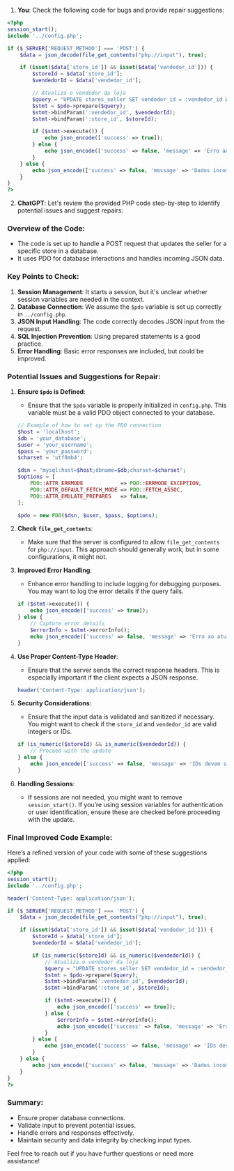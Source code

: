 1. **You**: Check the following code for bugs and provide repair suggestions: 
```php
<?php
session_start();
include '../config.php';

if ($_SERVER['REQUEST_METHOD'] === 'POST') {
    $data = json_decode(file_get_contents("php://input"), true);

    if (isset($data['store_id']) && isset($data['vendedor_id'])) {
        $storeId = $data['store_id'];
        $vendedorId = $data['vendedor_id'];

        // Atualiza o vendedor da loja
        $query = "UPDATE stores_seller SET vendedor_id = :vendedor_id WHERE store_id = :store_id";
        $stmt = $pdo->prepare($query);
        $stmt->bindParam(':vendedor_id', $vendedorId);
        $stmt->bindParam(':store_id', $storeId);

        if ($stmt->execute()) {
            echo json_encode(['success' => true]);
        } else {
            echo json_encode(['success' => false, 'message' => 'Erro ao atualizar o vendedor.']);
        }
    } else {
        echo json_encode(['success' => false, 'message' => 'Dados incompletos.']);
    }
}
?>

```
2. **ChatGPT**: Let's review the provided PHP code step-by-step to identify potential issues and suggest repairs:

### Overview of the Code:
- The code is set up to handle a POST request that updates the seller for a specific store in a database.
- It uses PDO for database interactions and handles incoming JSON data.

### Key Points to Check:
1. **Session Management**: It starts a session, but it's unclear whether session variables are needed in the context.
2. **Database Connection**: We assume the `$pdo` variable is set up correctly in `../config.php`.
3. **JSON Input Handling**: The code correctly decodes JSON input from the request.
4. **SQL Injection Prevention**: Using prepared statements is a good practice.
5. **Error Handling**: Basic error responses are included, but could be improved.

### Potential Issues and Suggestions for Repair:
1. **Ensure `$pdo` is Defined**:
   - Ensure that the `$pdo` variable is properly initialized in `config.php`. This variable must be a valid PDO object connected to your database.

   ```php
   // Example of how to set up the PDO connection
   $host = 'localhost';
   $db = 'your_database';
   $user = 'your_username';
   $pass = 'your_password';
   $charset = 'utf8mb4';

   $dsn = "mysql:host=$host;dbname=$db;charset=$charset";
   $options = [
       PDO::ATTR_ERRMODE            => PDO::ERRMODE_EXCEPTION,
       PDO::ATTR_DEFAULT_FETCH_MODE => PDO::FETCH_ASSOC,
       PDO::ATTR_EMULATE_PREPARES   => false,
   ];

   $pdo = new PDO($dsn, $user, $pass, $options);
   ```

2. **Check `file_get_contents`**:
   - Make sure that the server is configured to allow `file_get_contents` for `php://input`. This approach should generally work, but in some configurations, it might not.

3. **Improved Error Handling**:
   - Enhance error handling to include logging for debugging purposes. You may want to log the error details if the query fails.
   
   ```php
   if ($stmt->execute()) {
       echo json_encode(['success' => true]);
   } else {
       // Capture error details
       $errorInfo = $stmt->errorInfo();
       echo json_encode(['success' => false, 'message' => 'Erro ao atualizar o vendedor.', 'error' => $errorInfo]);
   }
   ```

4. **Use Proper Content-Type Header**:
   - Ensure that the server sends the correct response headers. This is especially important if the client expects a JSON response.
   
   ```php
   header('Content-Type: application/json');
   ```

5. **Security Considerations**:
   - Ensure that the input data is validated and sanitized if necessary. You might want to check if the `store_id` and `vendedor_id` are valid integers or IDs.

   ```php
   if (is_numeric($storeId) && is_numeric($vendedorId)) {
       // Proceed with the update
   } else {
       echo json_encode(['success' => false, 'message' => 'IDs devem ser numéricos.']);
   }
   ```

6. **Handling Sessions**:
   - If sessions are not needed, you might want to remove `session_start()`. If you’re using session variables for authentication or user identification, ensure these are checked before proceeding with the update.

### Final Improved Code Example:
Here’s a refined version of your code with some of these suggestions applied:

```php
<?php
session_start();
include '../config.php';

header('Content-Type: application/json');

if ($_SERVER['REQUEST_METHOD'] === 'POST') {
    $data = json_decode(file_get_contents("php://input"), true);

    if (isset($data['store_id']) && isset($data['vendedor_id'])) {
        $storeId = $data['store_id'];
        $vendedorId = $data['vendedor_id'];

        if (is_numeric($storeId) && is_numeric($vendedorId)) {
            // Atualiza o vendedor da loja
            $query = "UPDATE stores_seller SET vendedor_id = :vendedor_id WHERE store_id = :store_id";
            $stmt = $pdo->prepare($query);
            $stmt->bindParam(':vendedor_id', $vendedorId);
            $stmt->bindParam(':store_id', $storeId);

            if ($stmt->execute()) {
                echo json_encode(['success' => true]);
            } else {
                $errorInfo = $stmt->errorInfo();
                echo json_encode(['success' => false, 'message' => 'Erro ao atualizar o vendedor.', 'error' => $errorInfo]);
            }
        } else {
            echo json_encode(['success' => false, 'message' => 'IDs devem ser numéricos.']);
        }
    } else {
        echo json_encode(['success' => false, 'message' => 'Dados incompletos.']);
    }
}
?>
```

### Summary:
- Ensure proper database connections.
- Validate input to prevent potential issues.
- Handle errors and responses effectively.
- Maintain security and data integrity by checking input types. 

Feel free to reach out if you have further questions or need more assistance!